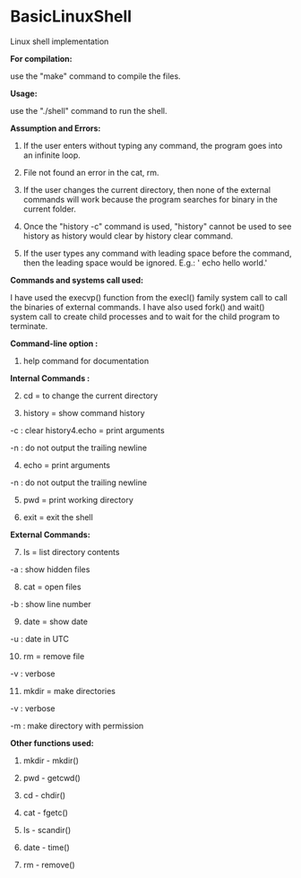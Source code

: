 # BasicLinuxShell
Linux shell implementation

**For compilation:**

use the "make" command to compile the files.

**Usage:**

use the "./shell" command to run the shell.

**Assumption and Errors:**

1. If the user enters without typing any command, the program goes into an infinite loop.

2. File not found an error in the cat, rm.

3. If the user changes the current directory, then none of the external commands will work because the program searches for binary in the current folder.

4. Once the "history -c" command is used, "history" cannot be used to see history as history would clear by history clear command.

5. If the user types any command with leading space before the command, then the leading space would be ignored.
E.g.: ' echo hello world.'

**Commands and systems call used:**

I have used the execvp() function from the execl() family system call to call the binaries of external commands. I have also used fork() and wait() system call to create child processes and to wait
for the child program to terminate.

**Command-line option :**

1. help command for documentation

**Internal Commands :**

2. cd = to change the current directory

3. history = show command history

-c : clear history4.echo = print arguments

-n : do not output the trailing newline

4. echo = print arguments

-n : do not output the trailing newline

5. pwd = print working directory

6. exit = exit the shell

**External Commands:**

7. ls = list directory contents

-a : show hidden files

8. cat = open files

-b : show line number

9. date = show date

-u : date in UTC

10. rm = remove file

-v : verbose

11. mkdir = make directories

-v : verbose

-m : make directory with permission

**Other functions used:**

1. mkdir - mkdir()

2. pwd - getcwd()

3. cd - chdir()

4. cat - fgetc()

5. ls - scandir()

6. date - time()

7. rm - remove()

